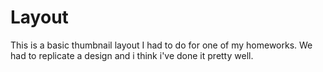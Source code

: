 # Layout

This is a basic thumbnail layout I had to do for one of my homeworks. We had to replicate a design and i think i've done it pretty well.
